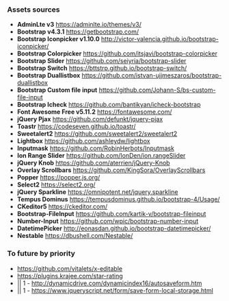 ### Assets sources
* **AdminLte v3** https://adminlte.io/themes/v3/
* **Bootstrap v4.3.1** https://getbootstrap.com/
* **Bootstrap Iconpicker v1.10.0** http://victor-valencia.github.io/bootstrap-iconpicker/
* **Bootstrap Colorpicker** https://github.com/itsjavi/bootstrap-colorpicker
* **Bootstrap Slider** https://github.com/seiyria/bootstrap-slider
* **Bootstrap Switch** https://bttstrp.github.io/bootstrap-switch/
* **Bootstrap Duallistbox** https://github.com/istvan-ujjmeszaros/bootstrap-duallistbox
* **Bootstrap Custom file input** https://github.com/Johann-S/bs-custom-file-input
* **Bootstrap Icheck** https://github.com/bantikyan/icheck-bootstrap
* **Font Awesome Free v5.11.2** https://fontawesome.com/
* **jQuery Pjax** https://github.com/defunkt/jquery-pjax
* **Toastr** https://codeseven.github.io/toastr/
* **Sweetalert2** https://github.com/sweetalert2/sweetalert2
* **Lightbox** https://github.com/ashleydw/lightbox
* **Inputmask** https://github.com/RobinHerbots/Inputmask
* **Ion Range Slider** https://github.com/IonDen/ion.rangeSlider
* **jQuery Knob** https://github.com/aterrien/jQuery-Knob
* **Overlay Scrollbars** https://github.com/KingSora/OverlayScrollbars
* **Popper** https://popper.js.org/
* **Select2** https://select2.org/
* **jQuery Sparkline** https://omnipotent.net/jquery.sparkline
* **Tempus Dominus** https://tempusdominus.github.io/bootstrap-4/Usage/
* **CKeditor5** https://ckeditor.com/
* **Bootstrap-FileInput** https://github.com/kartik-v/bootstrap-fileinput
* **Number-Input** https://github.com/wpic/bootstrap-number-input
* **DatetimePicker** http://eonasdan.github.io/bootstrap-datetimepicker/
* **Nestable** https://dbushell.com/Nestable/

### To future by priority
* https://github.com/vitalets/x-editable
* https://plugins.krajee.com/star-rating
* || 1 - http://dynamicdrive.com/dynamicindex16/autosaveform.htm 
* || 1 - https://www.jqueryscript.net/form/save-form-local-storage.html
